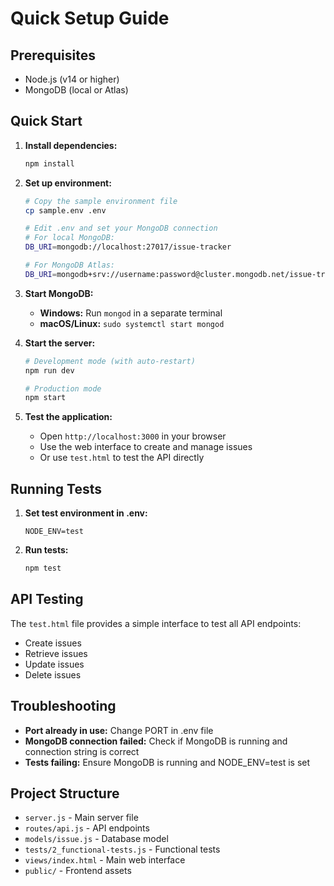 # Quick Setup Guide

## Prerequisites
- Node.js (v14 or higher)
- MongoDB (local or Atlas)

## Quick Start

1. **Install dependencies:**
   ```bash
   npm install
   ```

2. **Set up environment:**
   ```bash
   # Copy the sample environment file
   cp sample.env .env
   
   # Edit .env and set your MongoDB connection
   # For local MongoDB:
   DB_URI=mongodb://localhost:27017/issue-tracker
   
   # For MongoDB Atlas:
   DB_URI=mongodb+srv://username:password@cluster.mongodb.net/issue-tracker
   ```

3. **Start MongoDB:**
   - **Windows:** Run `mongod` in a separate terminal
   - **macOS/Linux:** `sudo systemctl start mongod`

4. **Start the server:**
   ```bash
   # Development mode (with auto-restart)
   npm run dev
   
   # Production mode
   npm start
   ```

5. **Test the application:**
   - Open `http://localhost:3000` in your browser
   - Use the web interface to create and manage issues
   - Or use `test.html` to test the API directly

## Running Tests

1. **Set test environment in .env:**
   ```env
   NODE_ENV=test
   ```

2. **Run tests:**
   ```bash
   npm test
   ```

## API Testing

The `test.html` file provides a simple interface to test all API endpoints:
- Create issues
- Retrieve issues
- Update issues
- Delete issues

## Troubleshooting

- **Port already in use:** Change PORT in .env file
- **MongoDB connection failed:** Check if MongoDB is running and connection string is correct
- **Tests failing:** Ensure MongoDB is running and NODE_ENV=test is set

## Project Structure

- `server.js` - Main server file
- `routes/api.js` - API endpoints
- `models/issue.js` - Database model
- `tests/2_functional-tests.js` - Functional tests
- `views/index.html` - Main web interface
- `public/` - Frontend assets
